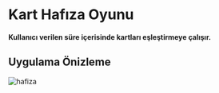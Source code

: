 <h1>Kart Hafıza Oyunu</h1>
    <h4>
       Kullanıcı verilen süre içerisinde kartları eşleştirmeye çalışır.
    </h4>
<h2>Uygulama Önizleme</h2>

![hafiza](https://github.com/MuratAli003/HafizaOyunu/assets/120710970/2e9c2e73-ee59-4f79-a78f-85637998fd0c)

